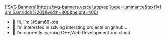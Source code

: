 [![SVG Banners](https://svg-banners.vercel.app/api?type=luminance&text1=I am Samriddh%20🌻&width=800&height=400)](https://github.com/Akshay090/svg-banners)
- 👋 Hi, I’m @Sam66-oss
- 👀 I’m interested in solving intersting projects on github...
- 🌱 I’m currently learning C++,Web Development and cloud

<!---
Sam66-oss/Sam66-oss is a ✨ special ✨ repository because its `README.md` (this file) appears on your GitHub profile.
You can click the Preview link to take a look at your changes.
--->

